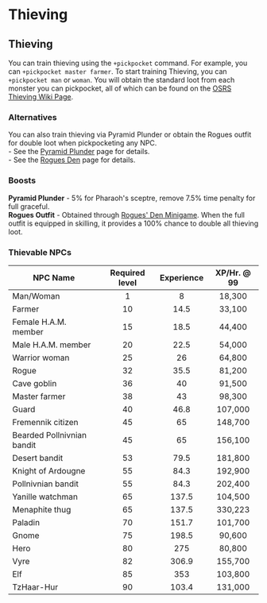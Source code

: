 # Thieving

## Thieving

You can train thieving using the `+pickpocket` command. For example, you can `+pickpocket master farmer`. To start training Thieving, you can `+pickpocket man` or `woman`. You will obtain the standard loot from each monster you can pickpocket, all of which can be found on the [OSRS Thieving Wiki Page](https://oldschool.runescape.wiki/w/Thieving).

### Alternatives

You can also train thieving via Pyramid Plunder or obtain the Rogues outfit for double loot when pickpocketing any NPC.\
&#x20;\- See the [Pyramid Plunder](https://wiki.oldschool.gg/minigames/pyramid-plunder) page for details.\
&#x20;\- See the [Rogues Den](https://wiki.oldschool.gg/minigames/rogues-den) page for details.

### Boosts

**Pyramid Plunder** - 5% for Pharaoh's sceptre, remove 7.5% time penalty for full graceful. \
**Rogues Outfit** - Obtained through [Rogues' Den Minigame](https://wiki.oldschool.gg/minigames/rogues-den). When the full outfit is equipped in skilling, it provides a 100% chance to double all thieving loot.

### Thievable NPCs

| **NPC Name**               | **Required level** | **Experience** | **XP/Hr. @ 99** |
| -------------------------- | :----------------: | :------------: | :-------------: |
| Man/Woman                  |          1         |        8       |      18,300     |
| Farmer                     |         10         |      14.5      |      33,100     |
| Female H.A.M. member       |         15         |      18.5      |      44,400     |
| Male H.A.M. member         |         20         |      22.5      |      54,000     |
| Warrior woman              |         25         |       26       |      64,800     |
| Rogue                      |         32         |      35.5      |      81,200     |
| Cave goblin                |         36         |       40       |      91,500     |
| Master farmer              |         38         |       43       |      98,300     |
| Guard                      |         40         |      46.8      |     107,000     |
| Fremennik citizen          |         45         |       65       |     148,700     |
| Bearded Pollnivnian bandit |         45         |       65       |     156,100     |
| Desert bandit              |         53         |      79.5      |     181,800     |
| Knight of Ardougne         |         55         |      84.3      |     192,900     |
| Pollnivnian bandit         |         55         |      84.3      |     202,400     |
| Yanille watchman           |         65         |      137.5     |     104,500     |
| Menaphite thug             |         65         |      137.5     |     330,223     |
| Paladin                    |         70         |      151.7     |     101,700     |
| Gnome                      |         75         |      198.5     |      90,600     |
| Hero                       |         80         |       275      |      80,800     |
| Vyre                       |         82         |      306.9     |     155,700     |
| Elf                        |         85         |       353      |     103,800     |
| TzHaar-Hur                 |         90         |      103.4     |     131,000     |

##
